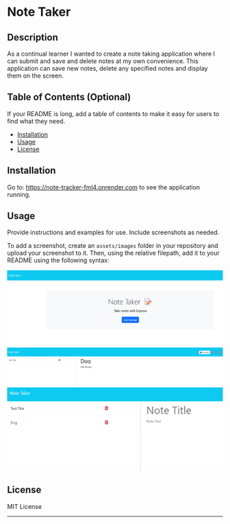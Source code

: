 # Note Taker


## Description

As a continual learner I wanted to create a note taking application where I can submit and save and delete notes at my own convenience. This application can save new notes, delete any specified notes and display them on the screen. 


## Table of Contents (Optional)

If your README is long, add a table of contents to make it easy for users to find what they need.

- [Installation](#installation)
- [Usage](#usage)
- [License](#license)

## Installation

Go to: https://note-tracker-fml4.onrender.com to see the application running.

## Usage

Provide instructions and examples for use. Include screenshots as needed.

To add a screenshot, create an `assets/images` folder in your repository and upload your screenshot to it. Then, using the relative filepath, add it to your README using the following syntax:


![landing page](/images/screenshot1.png)
![notes page with input for a new note](/images/screenshot2.png)
![notes page with new note displayed](/images/screenshot3.png)


## License

MIT License

---
